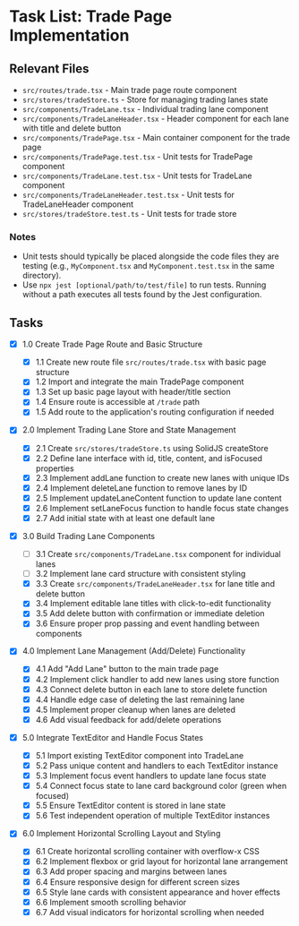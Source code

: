 # Task List: Trade Page Implementation

## Relevant Files

- `src/routes/trade.tsx` - Main trade page route component
- `src/stores/tradeStore.ts` - Store for managing trading lanes state
- `src/components/TradeLane.tsx` - Individual trading lane component
- `src/components/TradeLaneHeader.tsx` - Header component for each lane with title and delete button
- `src/components/TradePage.tsx` - Main container component for the trade page
- `src/components/TradePage.test.tsx` - Unit tests for TradePage component
- `src/components/TradeLane.test.tsx` - Unit tests for TradeLane component
- `src/components/TradeLaneHeader.test.tsx` - Unit tests for TradeLaneHeader component
- `src/stores/tradeStore.test.ts` - Unit tests for trade store

### Notes

- Unit tests should typically be placed alongside the code files they are testing (e.g., `MyComponent.tsx` and `MyComponent.test.tsx` in the same directory).
- Use `npx jest [optional/path/to/test/file]` to run tests. Running without a path executes all tests found by the Jest configuration.

## Tasks

- [x] 1.0 Create Trade Page Route and Basic Structure

  - [x] 1.1 Create new route file `src/routes/trade.tsx` with basic page structure
  - [x] 1.2 Import and integrate the main TradePage component
  - [x] 1.3 Set up basic page layout with header/title section
  - [x] 1.4 Ensure route is accessible at `/trade` path
  - [x] 1.5 Add route to the application's routing configuration if needed

- [x] 2.0 Implement Trading Lane Store and State Management

  - [x] 2.1 Create `src/stores/tradeStore.ts` using SolidJS createStore
  - [x] 2.2 Define lane interface with id, title, content, and isFocused properties
  - [x] 2.3 Implement addLane function to create new lanes with unique IDs
  - [x] 2.4 Implement deleteLane function to remove lanes by ID
  - [x] 2.5 Implement updateLaneContent function to update lane content
  - [x] 2.6 Implement setLaneFocus function to handle focus state changes
  - [x] 2.7 Add initial state with at least one default lane

- [x] 3.0 Build Trading Lane Components

  - [ ] 3.1 Create `src/components/TradeLane.tsx` component for individual lanes
  - [ ] 3.2 Implement lane card structure with consistent styling
  - [x] 3.3 Create `src/components/TradeLaneHeader.tsx` for lane title and delete button
  - [x] 3.4 Implement editable lane titles with click-to-edit functionality
  - [x] 3.5 Add delete button with confirmation or immediate deletion
  - [x] 3.6 Ensure proper prop passing and event handling between components

- [x] 4.0 Implement Lane Management (Add/Delete) Functionality

  - [x] 4.1 Add "Add Lane" button to the main trade page
  - [x] 4.2 Implement click handler to add new lanes using store function
  - [x] 4.3 Connect delete button in each lane to store delete function
  - [x] 4.4 Handle edge case of deleting the last remaining lane
  - [x] 4.5 Implement proper cleanup when lanes are deleted
  - [x] 4.6 Add visual feedback for add/delete operations

- [x] 5.0 Integrate TextEditor and Handle Focus States

  - [x] 5.1 Import existing TextEditor component into TradeLane
  - [x] 5.2 Pass unique content and handlers to each TextEditor instance
  - [x] 5.3 Implement focus event handlers to update lane focus state
  - [x] 5.4 Connect focus state to lane card background color (green when focused)
  - [x] 5.5 Ensure TextEditor content is stored in lane state
  - [x] 5.6 Test independent operation of multiple TextEditor instances

- [x] 6.0 Implement Horizontal Scrolling Layout and Styling
  - [x] 6.1 Create horizontal scrolling container with overflow-x CSS
  - [x] 6.2 Implement flexbox or grid layout for horizontal lane arrangement
  - [x] 6.3 Add proper spacing and margins between lanes
  - [x] 6.4 Ensure responsive design for different screen sizes
  - [x] 6.5 Style lane cards with consistent appearance and hover effects
  - [x] 6.6 Implement smooth scrolling behavior
  - [x] 6.7 Add visual indicators for horizontal scrolling when needed
